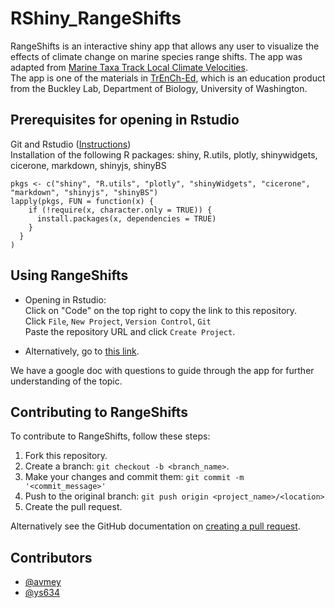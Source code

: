 # RShiny_RangeShifts

RangeShifts is an interactive shiny app that allows any user to visualize the effects of climate change on marine species range shifts. The app was adapted from [Marine Taxa Track Local Climate Velocities](https://science.sciencemag.org/content/341/6151/1239).  
The app is one of the materials in [TrEnCh-Ed](https://trench-ed.github.io/#), which is an education product from the Buckley Lab, Department of Biology, University of Washington.


## Prerequisites for opening in Rstudio
Git and Rstudio ([Instructions](https://resources.github.com/whitepapers/github-and-rstudio/))  
Installation of the following R packages: shiny, R.utils, plotly, shinywidgets, cicerone, markdown, shinyjs, shinyBS

```
pkgs <- c("shiny", "R.utils", "plotly", "shinyWidgets", "cicerone", "markdown", "shinyjs", "shinyBS")
lapply(pkgs, FUN = function(x) {
    if (!require(x, character.only = TRUE)) {
      install.packages(x, dependencies = TRUE)
    }
  }
)
```

## Using RangeShifts
* Opening in Rstudio:  
Click on "Code" on the top right to copy the link to this repository.  
Click ```File```, ```New Project```, ```Version Control```, ```Git```  
Paste the repository URL and click ```Create Project```.

* Alternatively, go to [this link](https://huckley.shinyapps.io/RShiny_RangeShifts/).

We have a google doc with questions to guide through the app for further understanding of the topic.

## Contributing to RangeShifts
<!--- If your README is long or you have some specific process or steps you want contributors to follow, consider creating a separate CONTRIBUTING.md file--->
To contribute to RangeShifts, follow these steps:

1. Fork this repository.
2. Create a branch: `git checkout -b <branch_name>`.
3. Make your changes and commit them: `git commit -m '<commit_message>'`
4. Push to the original branch: `git push origin <project_name>/<location>`
5. Create the pull request.

Alternatively see the GitHub documentation on [creating a pull request](https://help.github.com/en/github/collaborating-with-issues-and-pull-requests/creating-a-pull-request).

## Contributors
* [@avmey](https://github.com/avmey)
* [@ys634](https://github.com/ys634)
